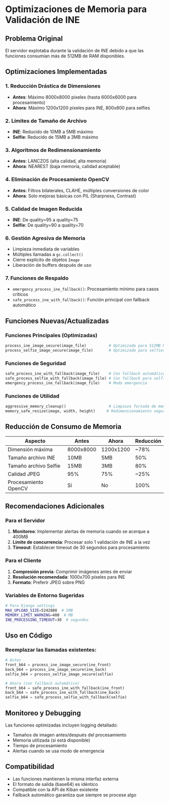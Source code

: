 # Optimizaciones de Memoria para Validación de INE

## Problema Original
El servidor explotaba durante la validación de INE debido a que las funciones consumían más de 512MB de RAM disponibles.

## Optimizaciones Implementadas

### 1. Reducción Drástica de Dimensiones
- **Antes**: Máximo 8000x8000 píxeles (hasta 6000x6000 para procesamiento)
- **Ahora**: Máximo 1200x1200 píxeles para INE, 800x800 para selfies

### 2. Límites de Tamaño de Archivo
- **INE**: Reducido de 10MB a 5MB máximo
- **Selfie**: Reducido de 15MB a 3MB máximo

### 3. Algoritmos de Redimensionamiento
- **Antes**: LANCZOS (alta calidad, alta memoria)
- **Ahora**: NEAREST (baja memoria, calidad aceptable)

### 4. Eliminación de Procesamiento OpenCV
- **Antes**: Filtros bilaterales, CLAHE, múltiples conversiones de color
- **Ahora**: Solo mejoras básicas con PIL (Sharpness, Contrast)

### 5. Calidad de Imagen Reducida
- **INE**: De quality=95 a quality=75
- **Selfie**: De quality=90 a quality=70

### 6. Gestión Agresiva de Memoria
- Limpieza inmediata de variables
- Múltiples llamadas a `gc.collect()`
- Cierre explícito de objetos `Image`
- Liberación de buffers después de uso

### 7. Funciones de Respaldo
- `emergency_process_ine_fallback()`: Procesamiento mínimo para casos críticos
- `safe_process_ine_with_fallback()`: Función principal con fallback automático

## Funciones Nuevas/Actualizadas

### Funciones Principales (Optimizadas)
```python
process_ine_image_secure(image_file)          # Optimizada para 512MB RAM
process_selfie_image_secure(image_file)       # Optimizada para selfies
```

### Funciones de Seguridad
```python
safe_process_ine_with_fallback(image_file)    # Con fallback automático
safe_process_selfie_with_fallback(image_file) # Con fallback para selfies
emergency_process_ine_fallback(image_file)    # Modo emergencia
```

### Funciones de Utilidad
```python
aggressive_memory_cleanup()                   # Limpieza forzada de memoria
memory_safe_resize(image, width, height)     # Redimensionamiento seguro
```

## Reducción de Consumo de Memoria

| Aspecto | Antes | Ahora | Reducción |
|---------|-------|-------|-----------|
| Dimensión máxima | 8000x8000 | 1200x1200 | ~78% |
| Tamaño archivo INE | 10MB | 5MB | 50% |
| Tamaño archivo Selfie | 15MB | 3MB | 80% |
| Calidad JPEG | 95% | 75% | ~25% |
| Procesamiento OpenCV | Sí | No | 100% |

## Recomendaciones Adicionales

### Para el Servidor
1. **Monitoreo**: Implementar alertas de memoria cuando se acerque a 400MB
2. **Límite de concurrencia**: Procesar solo 1 validación de INE a la vez
3. **Timeout**: Establecer timeout de 30 segundos para procesamiento

### Para el Cliente
1. **Compresión previa**: Comprimir imágenes antes de enviar
2. **Resolución recomendada**: 1000x700 píxeles para INE
3. **Formato**: Preferir JPEG sobre PNG

### Variables de Entorno Sugeridas
```bash
# Para Django settings
MAX_UPLOAD_SIZE=5242880  # 5MB
MEMORY_LIMIT_WARNING=400  # MB
INE_PROCESSING_TIMEOUT=30  # segundos
```

## Uso en Código

### Reemplazar las llamadas existentes:
```python
# Antes
front_b64 = process_ine_image_secure(ine_front)
back_b64 = process_ine_image_secure(ine_back)
selfie_b64 = process_selfie_image_secure(selfie)

# Ahora (con fallback automático)
front_b64 = safe_process_ine_with_fallback(ine_front)
back_b64 = safe_process_ine_with_fallback(ine_back)
selfie_b64 = safe_process_selfie_with_fallback(selfie)
```

## Monitoreo y Debugging

Las funciones optimizadas incluyen logging detallado:
- Tamaños de imagen antes/después del procesamiento
- Memoria utilizada (si está disponible)
- Tiempo de procesamiento
- Alertas cuando se usa modo de emergencia

## Compatibilidad

- Las funciones mantienen la misma interfaz externa
- El formato de salida (base64) es idéntico
- Compatible con la API de Kiban existente
- Fallback automático garantiza que siempre se procese algo
